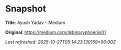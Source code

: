 # Snapshot

**Title**: Ayush Yadav – Medium

**Original**: <https://medium.com/@binaryphoenix01>

_Last refreshed: 2025-10-27T05:14:23.130159+00:00Z_
